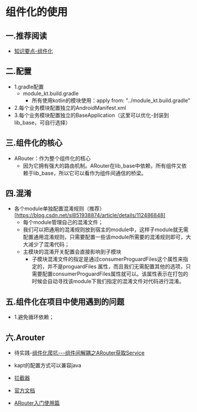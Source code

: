 # 组件化的使用

## 一.推荐阅读

+ [知识要点-组件化](https://www.yuque.com/xiaoyuer-p3kfo/ws9qpf/dpmsy0)

## 二.配置
+ 1.gradle配置
  + module_kt.build.gradle
    + 所有使用kotlin的模块使用：apply from: "../module_kt.build.gradle"
+ 2.每个业务模块配置独立的AndroidManifest.xml
+ 3.每个业务模块配置独立的BaseApplication（这里可以优化-封装到lib_base，可自行选择）

## 三.组件化的核心
+ ARouter：作为整个组件化的核心
  + 因为它拥有强大的路由机制。ARouter在lib_base中依赖，所有组件又依赖于lib_base，所以它可以看作为组件间通信的桥梁。
  
## 四.混淆
+ 各个module单独配置混淆规则（推荐）[https://blog.csdn.net/sl851938874/article/details/112486848]
  + 每个module管理自己的混淆文件；
  + 我们可以把通用的混淆规则放到宿主的module中，这样子module就无需配置通用混淆规则，只需要配置一些该module所需要的混淆规则即可，大大减少了混淆代码；
  + 主模块的混淆开关配置会直接影响到子模块
    + 子模块混淆文件的指定是通过consumerProguardFiles这个属性来指定的，并不是proguardFiles 属性，而且我们无需配置其他的选项，只需要配置consumerProguardFiles属性就可以。该属性表示在打包的时候会自动寻找该module下我们指定的混淆文件对代码进行混淆。

## 五.组件化在项目中使用遇到的问题
+ 1.避免循环依赖；

## 六.Arouter
+ 待实践-[组件化爬坑---组件间解耦之ARouter获取Service](https://blog.csdn.net/RunningXiaoHei/article/details/81913824?spm=1001.2101.3001.6650.7&utm_medium=distribute.pc_relevant.none-task-blog-2%7Edefault%7EBlogCommendFromBaidu%7ERate-7-81913824-blog-114660874.pc_relevant_recovery_v2&depth_1-utm_source=distribute.pc_relevant.none-task-blog-2%7Edefault%7EBlogCommendFromBaidu%7ERate-7-81913824-blog-114660874.pc_relevant_recovery_v2&utm_relevant_index=13)
+ kapt的配置方式可以兼容java
+ [拦截器](https://blog.csdn.net/ZyClient/article/details/106800013?spm=1001.2101.3001.6650.11&utm_medium=distribute.pc_relevant.none-task-blog-2%7Edefault%7EESLANDING%7Edefault-11-106800013-blog-123929593.pc_relevant_landingrelevant&depth_1-utm_source=distribute.pc_relevant.none-task-blog-2%7Edefault%7EESLANDING%7Edefault-11-106800013-blog-123929593.pc_relevant_landingrelevant&utm_relevant_index=15)
    
+ [官方文档](https://github.com/alibaba/ARouter/blob/master/README_CN.md)
+ [ARouter入门使用篇](http://events.jianshu.io/p/ecc827118ea8)
